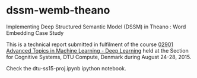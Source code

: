 # dssm-wemb-theano
Implementing Deep Structured Semantic Model (DSSM) in Theano : Word Embedding Case Study

This is a technical report submitted in fulfilment of the course [02901 Advanced Topics in Machine Learning - Deep Learning](http://www2.compute.dtu.dk/courses/02901/) held at the Section for Cognitive Systems, DTU Compute, Denmark during August 24-28, 2015.

Check the dtu-ss15-proj.ipynb ipython notebook.
